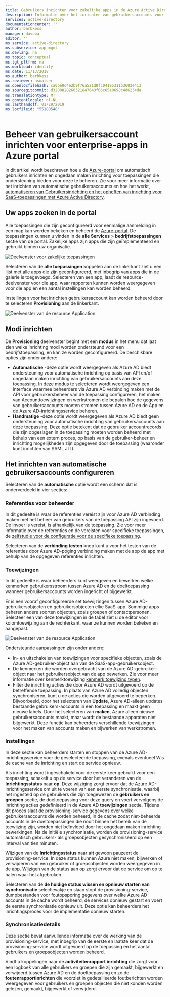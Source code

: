 ```yaml
---
title: Gebruikers inrichten voor zakelijke apps in de Azure Active Directory | Microsoft Docs
description: Informatie over het inrichten van gebruikersaccounts voor bedrijfs-apps met behulp van de Azure Active Directory beheren
services: active-directory
documentationcenter: ''
author: barbkess
manager: daveba
editor: ''
ms.service: active-directory
ms.subservice: app-mgmt
ms.devlang: na
ms.topic: conceptual
ms.tgt_pltfrm: na
ms.workload: identity
ms.date: 11/13/2018
ms.author: barbkess
ms.reviewer: asmalser
ms.openlocfilehash: ca0be0d4e2b9f76a521d8fc04195311b3603e411
ms.sourcegitcommit: d3200828266321847643f06c65a0698c4d6234da
ms.translationtype: MT
ms.contentlocale: nl-NL
ms.lasthandoff: 01/29/2019
ms.locfileid: "55180548"
---
```

# <a name="managing-user-account-provisioning-for-enterprise-apps-in-the-azure-portal"></a>Beheer van gebruikersaccount inrichten voor enterprise-apps in Azure portal
In dit artikel wordt beschreven hoe u de [Azure-portal](https://portal.azure.com) om automatisch gebruikers inrichten en ongedaan maken inrichting voor toepassingen die ondersteuning bieden voor deze te beheren. Zie voor meer informatie over het inrichten van automatische gebruikersaccounts en hoe het werkt, [automatiseren van Gebruikersinrichting en het opheffen van inrichting voor SaaS-toepassingen met Azure Active Directory](user-provisioning.md).

## <a name="finding-your-apps-in-the-portal"></a>Uw apps zoeken in de portal
Alle toepassingen die zijn geconfigureerd voor eenmalige aanmelding in een map kan worden bekeken en beheerd de [Azure-portal](https://portal.azure.com). De toepassingen kunnen u vinden in de **alle Services** &gt; **bedrijfstoepassingen** sectie van de portal. Zakelijke apps zijn apps die zijn geïmplementeerd en gebruikt binnen uw organisatie.

![Deelvenster voor zakelijke toepassingen](./media/configure-automatic-user-provisioning-portal/enterprise-apps-pane.png)

Selecteren van de **alle toepassingen** koppelen aan de linkerkant ziet u een lijst met alle apps die zijn geconfigureerd, met inbegrip van apps die in de galerie is toegevoegd. Selecteren van een app, laadt de resource-deelvenster voor die app, waar rapporten kunnen worden weergegeven voor die app en een aantal instellingen kan worden beheerd.

Instellingen voor het inrichten gebruikersaccount kan worden beheerd door te selecteren **Provisioning** aan de linkerkant.

![Deelvenster van de resource Application](./media/configure-automatic-user-provisioning-portal/enterprise-apps-provisioning.png)

## <a name="provisioning-modes"></a>Modi inrichten
De **Provisioning** deelvenster begint met een **modus** in het menu dat laat zien welke inrichting modi worden ondersteund voor een bedrijfstoepassing, en kan ze worden geconfigureerd. De beschikbare opties zijn onder andere:

* **Automatische** -deze optie wordt weergegeven als Azure AD biedt ondersteuning voor automatische inrichting op basis van API en/of ongedaan maken inrichting van gebruikersaccounts aan deze toepassing. In deze modus te selecteren wordt weergegeven een interface waarmee beheerders via Azure AD verbinding maken met de API voor gebruikersbeheer van de toepassing configureren, het maken van Accounttoewijzingen en werkstromen die bepalen hoe de gegevens van gebruikersaccounts moeten stromen tussen Azure AD en de App en de Azure AD-inrichtingsservice beheren.
* **Handmatige** -deze optie wordt weergegeven als Azure AD biedt geen ondersteuning voor automatische inrichting van gebruikersaccounts aan deze toepassing. Deze optie betekent dat de gebruiker accountrecords die zijn opgeslagen in de toepassing moeten worden beheerd met behulp van een extern proces, op basis van de gebruiker-beheer en inrichting mogelijkheden zijn opgegeven door de toepassing (waaronder kunt inrichten van SAML JIT).

## <a name="configuring-automatic-user-account-provisioning"></a>Het inrichten van automatische gebruikersaccounts configureren
Selecteren van de **automatische** optie wordt een scherm dat is onderverdeeld in vier secties:

### <a name="admin-credentials"></a>Referenties voor beheerder
In dit gedeelte is waar de referenties vereist zijn voor Azure AD verbinding maken met het beheer van gebruikers van de toepassing API zijn ingevoerd. De invoer is vereist, is afhankelijk van de toepassing. Zie voor meer informatie over de referenties en de vereisten voor specifieke toepassingen, de [zelfstudie voor de configuratie voor de specifieke toepassing](user-provisioning.md).

Selecteren van de **verbinding testen** knop kunt u voor het testen van de referenties door Azure AD-poging verbinding maken met de app de app met behulp van de opgegeven referenties inrichten.

### <a name="mappings"></a>Toewijzingen
In dit gedeelte is waar beheerders kunt weergeven en bewerken welke kenmerken gebruikersstroom tussen Azure AD en de doeltoepassing wanneer gebruikersaccounts worden ingericht of bijgewerkt.

Er is een vooraf geconfigureerde set toewijzingen tussen Azure AD-gebruikersobjecten en gebruikersobjecten elke SaaS-app. Sommige apps beheren andere soorten objecten, zoals groepen of contactpersonen. Selecteer een van deze toewijzingen in de tabel ziet u de editor voor kolomtoewijzing aan de rechterkant, waar ze kunnen worden bekeken en aangepast.

![Deelvenster van de resource Application](./media/configure-automatic-user-provisioning-portal/enterprise-apps-provisioning-mapping.png)

Ondersteunde aanpassingen zijn onder andere:

* In- en uitschakelen van toewijzingen voor specifieke objecten, zoals de Azure AD-gebruiker-object aan van de SaaS-app-gebruikersobject.
* De kenmerken die worden overgebracht van de Azure AD-gebruiker-object naar het gebruikersobject van de app bewerken. Zie voor meer informatie over kenmerktoewijzing [kenmerk toewijzing typen](customize-application-attributes.md#understanding-attribute-mapping-types).
* Filter de inrichting acties die door Azure AD wordt uitgevoerd op de betreffende toepassing. In plaats van Azure AD volledig objecten synchroniseren, kunt u de acties die worden uitgevoerd te beperken. Bijvoorbeeld, door het selecteren van **Update**, Azure AD-alleen updates bestaande gebruikers-accounts in een toepassing en maakt geen nieuwe labels. Door het selecteren van **maken**, Azure alleen nieuwe gebruikersaccounts maakt, maar wordt de bestaande apparaten niet bijgewerkt. Deze functie kan beheerders verschillende toewijzingen voor het maken van accounts maken en bijwerken van werkstromen.

### <a name="settings"></a>Instellingen
In deze sectie kan beheerders starten en stoppen van de Azure AD-inrichtingsservice voor de geselecteerde toepassing, evenals eventueel Wis de cache van de inrichting en start de service opnieuw.

Als inrichting wordt ingeschakeld voor de eerste keer gebruikt voor een toepassing, schakelt u op de service door het veranderen van de **Inrichtingsstatus** naar **op**. Deze wijziging zorgt ervoor dat de Azure AD-inrichtingsservice om uit te voeren van een eerste synchronisatie, waarbij het ingesteld op de gebruikers die zijn toegewezen de **gebruikers en groepen** sectie, de doeltoepassing voor deze query en voert vervolgens de inrichting acties gedefinieerd in de Azure AD **toewijzingen** sectie. Tijdens dit proces slaat de provisioning-service gegevens over welke gebruikersaccounts die worden beheerd, in de cache zodat niet-beheerde accounts in de doeltoepassingen die nooit binnen het bereik van de toewijzing zijn, worden niet beïnvloed door het ongedaan maken inrichting bewerkingen. Na de initiële synchronisatie, worden de provisioning-service automatisch gebruikers- als groepsobjecten gesynchroniseerd op een interval van tien minuten.

Wijzigen van de **Inrichtingsstatus** naar **uit** gewoon pauzeert de provisioning-service. In deze status kunnen Azure niet maken, bijwerken of verwijderen van een gebruiker of groepsobjecten worden weergegeven in de app. Wijzigen van de status aan op zorgt ervoor dat de service om op te halen waar het afgebroken.

Selecteren van de **de huidige status wissen en opnieuw starten van synchronisatie** selectievakje en slaan stopt de provisioning-service, dumpbestanden voor foutopsporing gegevens over welke Azure AD-accounts in de cache wordt beheerd, de services opnieuw gestart en voert de eerste synchronisatie opnieuw uit. Deze optie kan beheerders het inrichtingsproces voor de implementatie opnieuw starten.

### <a name="synchronization-details"></a>Synchronisatiedetails
Deze sectie bevat aanvullende informatie over de werking van de provisioning-service, met inbegrip van de eerste en laatste keer dat de provisioning-service wordt uitgevoerd op de toepassing en het aantal gebruikers en groepsobjecten worden beheerd.

Vindt u koppelingen naar de **activiteitenrapport inrichting** die zorgt voor een logboek van alle gebruikers en groepen die zijn gemaakt, bijgewerkt en verwijderd tussen Azure AD en de doeltoepassing en zo de **foutenrapportinrichten** die voorziet in gedetailleerde foutberichten worden weergegeven voor gebruikers en groepen objecten die niet konden worden gelezen, gemaakt, bijgewerkt of verwijderd. 



